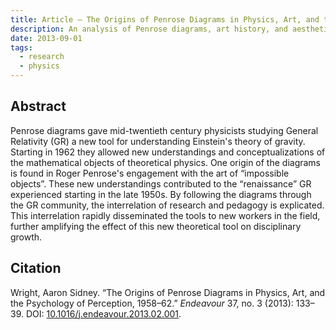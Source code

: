 ```yaml
---
title: Article — The Origins of Penrose Diagrams in Physics, Art, and the Psychology of Perception, 1958–62
description: An analysis of Penrose diagrams, art history, and aesthetics, meant for a wide audience
date: 2013-09-01
tags:
  - research
  - physics
---
```


## Abstract

Penrose diagrams gave mid-twentieth century physicists studying General Relativity (GR) a new tool for understanding Einstein's theory of gravity. Starting in 1962 they allowed new understandings and conceptualizations of the mathematical objects of theoretical physics. One origin of the diagrams is found in Roger Penrose's engagement with the art of “impossible objects”. These new understandings contributed to the “renaissance” GR experienced starting in the late 1950s. By following the diagrams through the GR community, the interrelation of research and pedagogy is explicated. This interrelation rapidly disseminated the tools to new workers in the field, further amplifying the effect of this new theoretical tool on disciplinary growth.  

## Citation

  <div class="csl-entry">Wright, Aaron Sidney. &ldquo;The Origins of Penrose Diagrams in Physics, Art, and the Psychology of Perception, 1958&ndash;62.&rdquo; <span style="font-style: italic">Endeavour</span> 37, no. 3 (2013): 133&ndash;39. DOI: <a href="https://doi.org/10.1016/j.endeavour.2013.02.001">10.1016/j.endeavour.2013.02.001</a>.</div>
